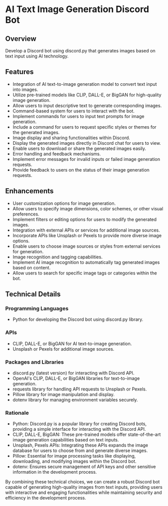 # AI Text Image Generation Discord Bot

## Overview

Develop a Discord bot using discord.py that generates images based on text input using AI technology.

## Features

- Integration of AI text-to-image generation model to convert text input into images.
- Utilize pre-trained models like CLIP, DALL-E, or BigGAN for high-quality image generation.
- Allow users to input descriptive text to generate corresponding images.
- Command-based system for users to interact with the bot.
- Implement commands for users to input text prompts for image generation.
- Include a command for users to request specific styles or themes for the generated images.
- Image display and sharing functionalities within Discord.
- Display the generated images directly in Discord chat for users to view.
- Enable users to download or share the generated images easily.
- Error handling and feedback mechanisms.
- Implement error messages for invalid inputs or failed image generation requests.
- Provide feedback to users on the status of their image generation requests.

## Enhancements

- User customization options for image generation.
- Allow users to specify image dimensions, color schemes, or other visual preferences.
- Implement filters or editing options for users to modify the generated images.
- Integration with external APIs or services for additional image sources.
- Incorporate APIs like Unsplash or Pexels to provide more diverse image options.
- Enable users to choose image sources or styles from external services for generation.
- Image recognition and tagging capabilities.
- Implement AI image recognition to automatically tag generated images based on content.
- Allow users to search for specific image tags or categories within the bot.

## Technical Details

### Programming Languages

- Python for developing the Discord bot using discord.py library.

### APIs

- CLIP, DALL-E, or BigGAN for AI text-to-image generation.
- Unsplash or Pexels for additional image sources.

### Packages and Libraries

- discord.py (latest version) for interacting with Discord API.
- OpenAI's CLIP, DALL-E, or BigGAN libraries for text-to-image generation.
- requests library for handling API requests to Unsplash or Pexels.
- Pillow library for image manipulation and display.
- dotenv library for managing environment variables securely.

### Rationale

- Python: Discord.py is a popular library for creating Discord bots, providing a simple interface for interacting with the Discord API.
- CLIP, DALL-E, BigGAN: These pre-trained models offer state-of-the-art image generation capabilities based on text inputs.
- Unsplash, Pexels APIs: Integrating these APIs expands the image database for users to choose from and generate diverse images.
- Pillow: Essential for image processing tasks like displaying, downloading, and modifying images within the Discord bot.
- dotenv: Ensures secure management of API keys and other sensitive information in the development process.

By combining these technical choices, we can create a robust Discord bot capable of generating high-quality images from text inputs, providing users with interactive and engaging functionalities while maintaining security and efficiency in the development process.